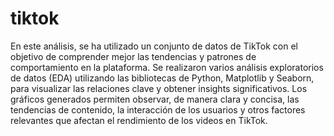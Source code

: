# tiktok
En este análisis, se ha utilizado un conjunto de datos de TikTok con el objetivo de comprender mejor las tendencias y patrones de comportamiento en la plataforma. Se realizaron varios análisis exploratorios de datos (EDA) utilizando las bibliotecas de Python, Matplotlib y Seaborn, para visualizar las relaciones clave y obtener insights significativos. Los gráficos generados permiten observar, de manera clara y concisa, las tendencias de contenido, la interacción de los usuarios y otros factores relevantes que afectan el rendimiento de los videos en TikTok.